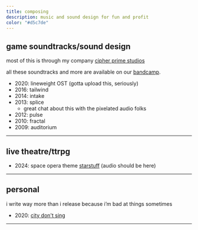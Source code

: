 ```yaml
---
title: composing
description: music and sound design for fun and profit
color: "#d5c7de"
---
```

## game soundtracks/sound design
most of this is through my company [cipher prime studios](https://cipherprime.com)

all these soundtracks and more are available on our [bandcamp](https://cipherprime.bandcamp.com/).

* 2020: lineweight OST (gotta upload this, seriously)
* 2016: tailwind
* 2014: intake
* 2013: splice
  * great chat about this with the pixelated audio folks
* 2012: pulse
* 2010: fractal
* 2009: auditorium

***


## live theatre/ttrpg
* 2024: space opera theme [starstuff](/starstuff) (audio should be here)
***

## personal
i write way more than i release because i’m bad at things sometimes
* 2020: [city don't sing](/city-dont-sing)

***



